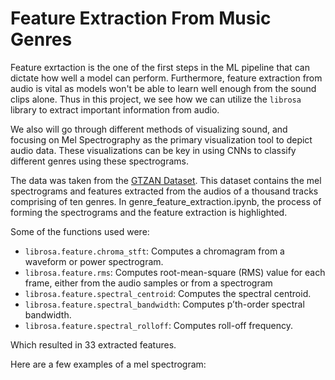 # Feature Extraction From Music Genres

Feature exrtaction is the one of the first steps in the ML pipeline that can dictate how well a model can perform. Furthermore, feature extraction from audio is vital as models won't be able to learn well enough from the sound clips alone. Thus in this project, we see how we can utilize the ```librosa``` library to extract important information from audio.

We also will go through different methods of visualizing sound, and focusing on Mel Spectrography as the primary visualization tool to depict audio data. These visualizations can be key in using CNNs to classify different genres using these spectrograms. 

The data was taken from the [GTZAN Dataset](https://www.kaggle.com/datasets/andradaolteanu/gtzan-dataset-music-genre-classification). This dataset contains the mel spectrograms and features extracted from the audios of a thousand tracks comprising of ten genres. In genre_feature_extraction.ipynb, the process of forming the spectrograms and the feature extraction is highlighted. 

Some of the functions used were:

* `librosa.feature.chroma_stft`: Computes a chromagram from a waveform or power spectrogram.
* `librosa.feature.rms`: Computes root-mean-square (RMS) value for each frame, either from the audio samples or from a spectrogram
* `librosa.feature.spectral_centroid`: Computes the spectral centroid.
* `librosa.feature.spectral_bandwidth`: Computes p’th-order spectral bandwidth.
* `librosa.feature.spectral_rolloff`: Computes roll-off frequency.

Which resulted in 33 extracted features.


Here are a few examples of a mel spectrogram:


